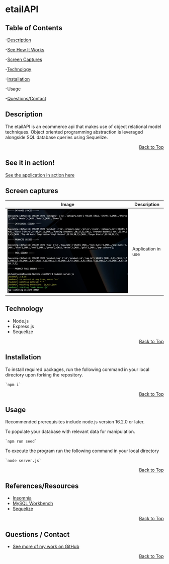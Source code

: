  <h1 id="project-title">etailAPI</h1>
 
<!-- ![GitHub license](https://img.shields.io/badge/license-MIT-blue.svg) -->

<h2 id="table-contents">Table of Contents</h2>

-[Description](#project-desc)

-[See How It Works](#project-tech)

-[Screen Captures](#project-captures)

-[Technology](#project-tech)

-[Installation](#project-inst)

-[Usage](#project-usage)

-[Questions/Contact](#project-contact)

<!-- -[References](#project-ref) -->

<h2 id="project-desc">Description</h2>

The etailAPI is an ecommerce api that makes use of object relational model techniques. Object oriented programming abstraction is leveraged alongside SQL database queries using Sequelize.  

<p style='text-align: right;'><a href="#project-title">Back to Top</a></p>

<h2 id="project-live">See it in action!</h2>

[See the application in action here](https://drive.google.com/file/d/184JCMEyJLuMZOgLnqpEkrlzdkWfaCdaZ/view?usp=sharing)

<h2 id="project-captures">Screen captures</h2>

| Image | Description |
| --- | ----------- |
|  ![Terminal Usage of Application](./assets/screencapture_terminal.png) | Application in use |


<h2 id="project-tech">Technology</h2>

- Node.js
- Express.js
- Sequelize

<p style='text-align: right;'><a href="#project-title">Back to Top</a></p>

<h2 id="project-inst">Installation</h2>

To install required packages, run the following command in your local directory upon forking the repository.

    `npm i`

<p style='text-align: right;'><a href="#project-title">Back to Top</a></p>

<h2 id="project-usage">Usage</h2>
Recommended prerequisites include node.js version 16.2.0 or later. 

To populate your database with relevant data for manipulation.

    `npm run seed`

To execute the program run the following command in your local directory

    `node server.js`

<p style='text-align: right;'><a href="#project-title">Back to Top</a></p>

<h2 id="project-ref">References/Resources</h2> 

- [Insomnia](https://insomnia.rest/download)
- [MySQL Workbench](https://www.mysql.com/products/workbench/)
- [Sequelize](https://sequelize.org/docs/v6/category/core-concepts/)


<p style='text-align: right;'><a href="#project-title">Back to Top</a></p>

<h2 id="project-contact">Questions / Contact</h2>

- [See more of my work on GitHub](https://github.com/mcjbyday) 

<p style='text-align: right;'><a href="#project-title">Back to Top</a></p>




